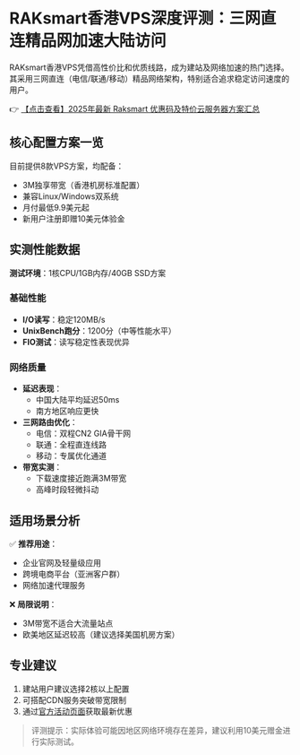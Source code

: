 # RAKsmart香港VPS深度评测：三网直连精品网加速大陆访问

RAKsmart香港VPS凭借高性价比和优质线路，成为建站及网络加速的热门选择。其采用三网直连（电信/联通/移动）精品网络架构，特别适合追求稳定访问速度的用户。

👉 [【点击查看】2025年最新 Raksmart 优惠码及特价云服务器方案汇总](https://bit.ly/raksmart)

## 核心配置方案一览
目前提供8款VPS方案，均配备：
- 3M独享带宽（香港机房标准配置）
- 兼容Linux/Windows双系统
- 月付最低9.9美元起
- 新用户注册即赠10美元体验金

## 实测性能数据
**测试环境**：1核CPU/1GB内存/40GB SSD方案

### 基础性能
- **I/O读写**：稳定120MB/s
- **UnixBench跑分**：1200分（中等性能水平）
- **FIO测试**：读写稳定性表现优异

### 网络质量
- **延迟表现**：
  - 中国大陆平均延迟50ms
  - 南方地区响应更快
- **三网路由优化**：
  - 电信：双程CN2 GIA骨干网
  - 联通：全程直连线路
  - 移动：专属优化通道
- **带宽实测**：
  - 下载速度接近跑满3M带宽
  - 高峰时段轻微抖动

## 适用场景分析
✅ **推荐用途**：
- 企业官网及轻量级应用
- 跨境电商平台（亚洲客户群）
- 网络加速代理服务

❌ **局限说明**：
- 3M带宽不适合大流量站点
- 欧美地区延迟较高（建议选择美国机房方案）

## 专业建议
1. 建站用户建议选择2核以上配置
2. 可搭配CDN服务突破带宽限制
3. 通过[官方活动页面](https://bit.ly/raksmart)获取最新优惠

> 评测提示：实际体验可能因地区网络环境存在差异，建议利用10美元赠金进行实际测试。